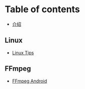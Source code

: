 # Table of contents

* [介绍](README.md)

## Linux

* [Linux Tips](linux/untitled.md)

## FFmpeg

* [FFmpeg Android](ffmpeg/ffmpeg-android.md)

